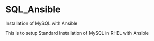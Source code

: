 # SQL_Ansible
Installation of MySQL with Ansible

This is to setup Standard Installation of MySQL in RHEL with Ansible

